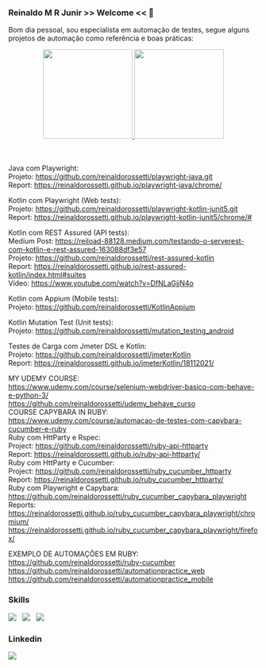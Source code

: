 ### Reinaldo M R Junir >> Welcome << 👋

Bom dia pessoal, sou especialista em automação de testes, segue alguns projetos de automação como referência e boas práticas:  

<div align="center">
  <a href="https://github.com/reinaldorossetti">
  <img height="180em" src="https://github-readme-stats.vercel.app/api?username=reinaldorossetti&show_icons=true&theme=dracula&include_all_commits=true&count_private=true"/>
  <img height="180em" src="https://github-readme-stats.vercel.app/api/top-langs/?username=reinaldorossetti&layout=compact&langs_count=7&theme=dracula"/>
  </a>
</div>
<br><br>

Java com Playwright:  
Projeto: https://github.com/reinaldorossetti/playwright-java.git  
Report: https://reinaldorossetti.github.io/playwright-java/chrome/  

Kotlin com Playwright (Web tests):  
Projeto: https://github.com/reinaldorossetti/playwright-kotlin-junit5.git  
Report: https://reinaldorossetti.github.io/playwright-kotlin-junit5/chrome/#  

Kotlin com REST Assured (API tests):  
Medium Post: https://reiload-88128.medium.com/testando-o-serverest-com-kotlin-e-rest-assured-163088df3e57  
Projeto: https://github.com/reinaldorossetti/rest-assured-kotlin  
Report: https://reinaldorossetti.github.io/rest-assured-kotlin/index.html#suites   
Vídeo: https://www.youtube.com/watch?v=DfNLaGjjN4o  

Kotlin com Appium (Mobile tests):  
Projeto: https://github.com/reinaldorossetti/KotlinAppium

Kotlin Mutation Test (Unit tests):  
Projeto: https://github.com/reinaldorossetti/mutation_testing_android

Testes de Carga com Jmeter DSL e Kotlin:  
Projeto: https://github.com/reinaldorossetti/jmeterKotlin  
Report: https://reinaldorossetti.github.io/jmeterKotlin/18112021/  

<!--
**reinaldorossetti/reinaldorossetti** is a ✨ _special_ ✨ repository because its `README.md` (this file) appears on your GitHub profile.

Here are some ideas to get you started:

- 🔭 I’m currently working on ...
- 🌱 I’m currently learning ...
- 👯 I’m looking to collaborate on ...
- 🤔 I’m looking for help with ...
- 💬 Ask me about ...
- 📫 How to reach me: ...
- 😄 Pronouns: ...
- ⚡ Fun fact: ...
-->

MY UDEMY COURSE:  
https://www.udemy.com/course/selenium-webdriver-basico-com-behave-e-python-3/  
https://github.com/reinaldorossetti/udemy_behave_curso   
COURSE CAPYBARA IN RUBY:    
https://www.udemy.com/course/automacao-de-testes-com-capybara-cucumber-e-ruby    
Ruby com HttParty e Rspec:  
Project: https://github.com/reinaldorossetti/ruby-api-httparty  
Report: https://reinaldorossetti.github.io/ruby-api-httparty/  
Ruby com HttParty e Cucumber:  
Project: https://github.com/reinaldorossetti/ruby_cucumber_httparty  
Report: https://reinaldorossetti.github.io/ruby_cucumber_httparty/   
Ruby com Playwright e Capybara:
https://github.com/reinaldorossetti/ruby_cucumber_capybara_playwright  
Reports:  
https://reinaldorossetti.github.io/ruby_cucumber_capybara_playwright/chromium/  
https://reinaldorossetti.github.io/ruby_cucumber_capybara_playwright/firefox/  

EXEMPLO DE AUTOMAÇÕES EM RUBY:  
https://github.com/reinaldorossetti/ruby-cucumber  
https://github.com/reinaldorossetti/automationpractice_web  
https://github.com/reinaldorossetti/automationpractice_mobile  

<h3>Skills</h3>

<img src="https://img.icons8.com/color/48/000000/kotlin.png"/> &nbsp;
<img src="https://img.icons8.com/color/48/000000/python.png"> &nbsp;
<img src="https://img.icons8.com/clouds/50/000000/ruby-programming-language.png"/> &nbsp;

<h3>Linkedin</h3>
<a rel="nofollow" href="https://www.linkedin.com/in/reinaldo-mateus-rossetti-a28a5423/">
<img src="https://img.icons8.com/color/48/000000/linkedin.png">
 
  
